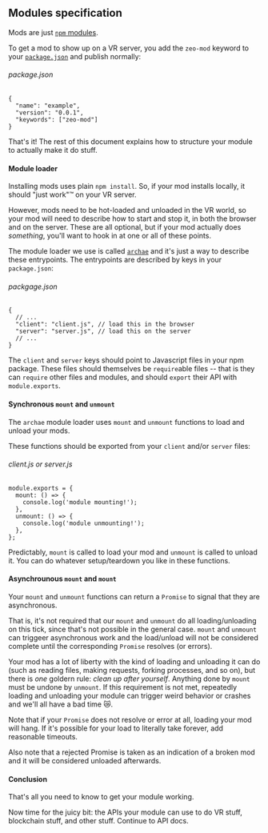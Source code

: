 ## Modules specification

Mods are just [`npm` modules](https://npmjs.org/).

To get a mod to show up on a VR server, you add the `zeo-mod` keyword to your [`package.json`](https://docs.npmjs.com/files/package.json) and publish normally:

###### package.json
```
{
  "name": "example",
  "version": "0.0.1",
  "keywords": ["zeo-mod"]
}
```

That's it! The rest of this document explains how to structure your module to actually make it do stuff.

#### Module loader

Installing mods uses plain `npm install`. So, if your mod installs locally, it should "just work"&#x2122; on your VR server.

However, mods need to be hot-loaded and unloaded in the VR world, so your mod will need to describe how to start and stop it, in both the browser and on the server. These are all optional, but if your mod actually does _something_, you'll want to hook in at one or all of these points.

The module loader we use is called [`archae`](https://github.com/modulesio/archae) and it's just a way to describe these entrypoints. The entrypoints are described by keys in your `package.json`:

###### packgage.json
```
{
  // ...
  "client": "client.js", // load this in the browser
  "server": "server.js", // load this on the server
  // ...
}
```

The `client` and `server` keys should point to Javascript files in your npm package. These files should themselves be `require`able files -- that is they can `require` other files and modules, and should `export` their API with `module.exports`.

#### Synchronous `mount` and `unmount`

The `archae` module loader uses `mount` and `unmount` functions to load and unload your mods.

These functions should be exported from your `client` and/or `server` files:

###### client.js or server.js
```
module.exports = {
  mount: () => {
    console.log('module mounting!');
  },
  unmount: () => {
    console.log('module unmounting!');
  },
};
```

Predictably, `mount` is called to load your mod and `unmount` is called to unload it. You can do whatever setup/teardown you like in these functions.

#### Asynchrounous `mount` and `mount`

Your `mount` and `unmount` functions can return a `Promise` to signal that they are asynchronous.

That is, it's not required that our `mount` and `unmount` do all loading/unloading on this tick, since that's not possible in the general case. `mount` and `unmount` can triggeer asynchronous work and the load/unload will not be considered complete until the corresponding `Promise` resolves (or errors).

Your mod has a lot of liberty with the kind of loading and unloading it can do (such as reading files, making requests, forking processes, and so on), but there is _one_ goldern rule: *clean up after yourself*. Anything done by `mount` must be undone by `unmount`. If this requirement is not met, repeatedly loading and unloading your module can trigger weird behavior or crashes and we'll all have a bad time &#x1F63F;.

Note that if your `Promise` does not resolve or error at all, loading your mod will hang. If it's possible for your load to literally take forever, add reasonable timeouts.

Also note that a rejected Promise is taken as an indication of a broken mod and it will be considered unloaded afterwards.

#### Conclusion

That's all you need to know to get your module working.

Now time for the juicy bit: the APIs your module can use to do VR stuff, blockchain stuff, and other stuff. Continue to API docs.
